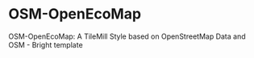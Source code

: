 OSM-OpenEcoMap
==============

OSM-OpenEcoMap: A TileMill Style based on OpenStreetMap Data and OSM - Bright template
